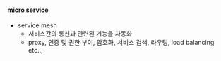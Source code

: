 #### micro service
 - service mesh
   - 서비스간의 통신과 관련된 기능을 자동화
   - proxy, 인증 및 권한 부여, 암호화, 서비스 검색, 라우팅, load balancing etc..,